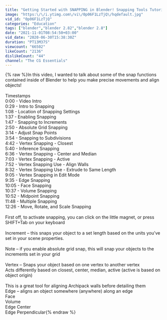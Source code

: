 ```yaml
---
title: "Getting Started with SNAPPING in Blender! Snapping Tools Tutorial"
image: "https:\/\/i.ytimg.com\/vi\/0p06F1LzTjQ\/hqdefault.jpg"
vid_id: "0p06F1LzTjQ"
categories: "Education"
tags: ["blender","blender 2.82","blender 2.8"]
date: "2021-11-01T08:54:50+03:00"
vid_date: "2020-06-30T15:38:30Z"
duration: "PT13M37S"
viewcount: "66502"
likeCount: "2136"
dislikeCount: "44"
channel: "The CG Essentials"
---
```

{% raw %}In this video, I wanted to talk about some of the snap functions contained inside of Blender to help you make precise movements and align objects!<br /> <br />Timestamps<br />0:00 - Video Intro<br />0:29 - Intro to Snapping<br />1:08 - Location of Snapping Settings<br />1:37 - Enabling Snapping<br />1:47 - Snapping to Increments<br />2:50 - Absolute Grid Snapping<br />3:14 - Adjust Snap Points<br />3:54 - Snapping to Subdivisions<br />4:42 - Vertex Snapping - Closest<br />5:40 - Inference Snapping<br />6:36 - Vertex Snapping - Center and Median<br />7:03 - Vertex Snapping - Active<br />7:52 - Vertex Snapping Use - Align Walls<br />8:32 - Vertex Snapping Use - Extrude to Same Length<br />9:05 - Vertex Snapping in Edit Mode<br />9:35 - Edge Snapping<br />10:05 - Face Snapping<br />10:37 - Volume Snapping<br />10:52 - Midpoint Snapping<br />11:48 - Multiple Snapping<br />12:26 - Move, Rotate, and Scale Snapping<br /><br />First off, to activate snapping, you can click on the little magnet, or press SHIFT+Tab on your keyboard<br /><br />Increment – this snaps your object to a set length based on the units you’ve set in your scene properties.<br /><br />Note – if you enable absolute grid snap, this will snap your objects to the increments set in your grid<br /><br />Vertex – Snaps your object based on one vertex to another vertex<br /> Acts differently based on closest, center, median, active (active is based on object origin)<br /><br /> This is a great tool for aligning Archipack walls before detailing them<br />Edge – aligns an object somewhere (anywhere) along an edge<br />Face<br />Volume<br />Edge Center<br />Edge Perpendicular{% endraw %}
